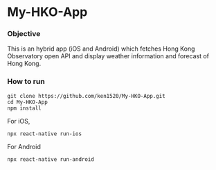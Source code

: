 # My-HKO-App

### Objective
This is an hybrid app (iOS and Android) which fetches Hong Kong Observatory open API and display weather information and forecast of Hong Kong.

### How to run
```
git clone https://github.com/ken1520/My-HKO-App.git
cd My-HKO-App
npm install
```

For iOS,
```
npx react-native run-ios
```

For Android
```
npx react-native run-android
```
